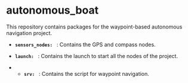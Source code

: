 # autonomous_boat
This repository contains packages for the waypoint-based autonomous navigation project.

* **`sensors_nodes: `** : Contains the GPS and compass nodes.

 * **`launch: `** : Contains the launch to start all the nodes of the project.

 *  * **`srv: `** : Contains the script for waypoint navigation.
  





